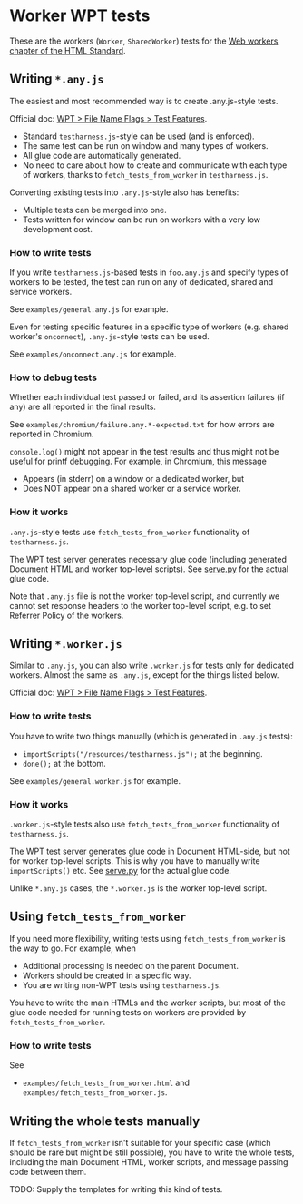 # Worker WPT tests

These are the workers (`Worker`, `SharedWorker`) tests for the
[Web workers chapter of the HTML Standard](https://html.spec.whatwg.org/multipage/workers.html).

## Writing `*.any.js`

The easiest and most recommended way is to create .any.js-style tests.

Official doc:
[WPT > File Name Flags > Test Features](https://web-platform-tests.org/writing-tests/file-names.html#test-features).

- Standard `testharness.js`-style can be used (and is enforced).
- The same test can be run on window and many types of workers.
- All glue code are automatically generated.
- No need to care about how to create and communicate with each type of workers,
  thanks to `fetch_tests_from_worker` in `testharness.js`.

Converting existing tests into `.any.js`-style also has benefits:

- Multiple tests can be merged into one.
- Tests written for window can be run on workers
  with a very low development cost.

### How to write tests

If you write `testharness.js`-based tests in `foo.any.js` and
specify types of workers to be tested,
the test can run on any of dedicated, shared and service workers.

See `examples/general.any.js` for example.

Even for testing specific features in a specific type of workers
(e.g. shared worker's `onconnect`), `.any.js`-style tests can be used.

See `examples/onconnect.any.js` for example.

### How to debug tests

Whether each individual test passed or failed,
and its assertion failures (if any) are all reported in the final results.

See `examples/chromium/failure.any.*-expected.txt`
for how errors are reported in Chromium.

`console.log()` might not appear in the test results and
thus might not be useful for printf debugging.
For example, in Chromium, this message

- Appears (in stderr) on a window or a dedicated worker, but
- Does NOT appear on a shared worker or a service worker.

### How it works

`.any.js`-style tests use
`fetch_tests_from_worker` functionality of `testharness.js`.

The WPT test server generates necessary glue code
(including generated Document HTML and worker top-level scripts).
See
[serve.py](https://github.com/web-platform-tests/wpt/blob/master/tools/serve/serve.py)
for the actual glue code.

Note that `.any.js` file is not the worker top-level script,
and currently we cannot set response headers to the worker top-level script,
e.g. to set Referrer Policy of the workers.

## Writing `*.worker.js`

Similar to `.any.js`, you can also write `.worker.js`
for tests only for dedicated workers.
Almost the same as `.any.js`, except for the things listed below.

Official doc:
[WPT > File Name Flags > Test Features](https://web-platform-tests.org/writing-tests/file-names.html#test-features).

### How to write tests

You have to write two things manually (which is generated in `.any.js` tests):

- `importScripts("/resources/testharness.js");` at the beginning.
- `done();` at the bottom.

See `examples/general.worker.js` for example.

### How it works

`.worker.js`-style tests also use
`fetch_tests_from_worker` functionality of `testharness.js`.

The WPT test server generates glue code in Document HTML-side,
but not for worker top-level scripts.
This is why you have to manually write `importScripts()` etc.
See
[serve.py](https://github.com/web-platform-tests/wpt/blob/master/tools/serve/serve.py)
for the actual glue code.

Unlike `*.any.js` cases, the `*.worker.js` is the worker top-level script.

## Using `fetch_tests_from_worker`

If you need more flexibility,
writing tests using `fetch_tests_from_worker` is the way to go.
For example, when

- Additional processing is needed on the parent Document.
- Workers should be created in a specific way.
- You are writing non-WPT tests using `testharness.js`.

You have to write the main HTMLs and the worker scripts,
but most of the glue code needed for running tests on workers
are provided by `fetch_tests_from_worker`.

### How to write tests

See

- `examples/fetch_tests_from_worker.html` and
  `examples/fetch_tests_from_worker.js`.

## Writing the whole tests manually

If `fetch_tests_from_worker` isn't suitable for your specific case
(which should be rare but might be still possible),
you have to write the whole tests,
including the main Document HTML, worker scripts,
and message passing code between them.

TODO: Supply the templates for writing this kind of tests.
